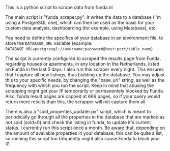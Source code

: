 This is a python script to scrape data from funda.nl

The main script is "funda_scraper.py". It writes the data to a database (I'm using a PostgreSQL one), which can then be used as the basis for your custom data analysis, dashboarding (for example, using Metabase), etc.

You need to define the specifics of your database in an environment file, to store the `DATABASE_URL` variable (example: `DATABASE_URL=postgresql://username:password@host:port/table_name`)

The script is currently configured to scraped the results page from Funda, regarding houses or apartments, in any location in the Netherlands, listed on Funda in the last 5 days. I also run this scraper every night. This ensures that I capture all new listings, thus building up the database. You may adjust this to your specific needs, by changing the "base_url" string, as well as the frequency with which you run the script. Keep in mind that abusing the scrapping might get your IP temporarily or permanentely blocked by Funda. Also, funda result pages are capped at 666 pages, so if your query would return more results than this, the scrapper will not capture them all.

There is also a "sold_properties_updater.py" script, which is meant to periodically go through all the properties in the database that are marked as not sold (sold=0) and check the listing in funda, to update it's current status. I currently run this script once a month. Be aware that, depending on the amount of available properties in your database, this can be quite a list, so running this script too frequently might also cause Funda to block your IP.
